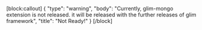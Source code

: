[block:callout]
{
  "type": "warning",
  "body": "Currently, glim-mongo extension is not released. it will be released with the further releases of glim framework",
  "title": "Not Ready!"
}
[/block]